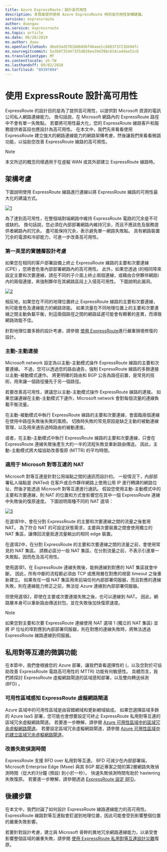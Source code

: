 ```yaml
---
title: Azure ExpressRoute：設計高可用性
description: 本頁面提供使用 Azure ExpressRoute 時的高可用性架構建議。
services: expressroute
author: duongau
ms.service: expressroute
ms.topic: article
ms.date: 06/28/2019
ms.author: duau
ms.openlocfilehash: d6e63ad5781b0b8d6f46aee1cb88373721bb9dfc
ms.sourcegitcommit: 5a3b9f35d47355d026ee39d398c614ca4dae51c6
ms.translationtype: MT
ms.contentlocale: zh-TW
ms.lasthandoff: 09/02/2020
ms.locfileid: "89397894"
---
```

# <a name="designing-for-high-availability-with-expressroute"></a>使用 ExpressRoute 設計高可用性

ExpressRoute 的設計目的是為了提供高可用性，以提供對 Microsoft 資源的電訊公司私人網路連線能力。 換句話說，在 Microsoft 網路內的 ExpressRoute 路徑中不會有單一失敗點。 若要將可用性最大化，您的 ExpressRoute 線路客戶和服務提供者區段也應設計為高可用性。 在本文中，我們先來看看使用 ExpressRoute 建立強大的網路連線能力的網路架構考慮，然後讓我們來看看微調功能，以協助您改善 ExpressRoute 線路的高可用性。

>[!NOTE]
>本文所述的概念同樣適用于在虛擬 WAN 或其外部建立 ExpressRoute 線路時。
>

## <a name="architecture-considerations"></a>架構考慮

下圖說明使用 ExpressRoute 線路進行連線以將 ExpressRoute 線路的可用性最大化的建議方式。

 [![1]][1]

為了達到高可用性，在整個端對端網路中維持 ExpressRoute 電路的冗余是不可或缺的。 換句話說，您必須在內部部署網路內維持冗余，而且不應該危及服務提供者網路內的冗余。 盡可能保持冗余，表示避免單一網路失敗點。 具有網路裝置冗余的電源和冷卻能力，可進一步改善高可用性。

### <a name="first-mile-physical-layer-design-considerations"></a>第一英里的實體層設計考慮

 如果您在相同的客戶部署設備上終止 ExpressRoute 線路的主要和次要連線 (CPE) ，您將會危害內部部署網路內的高可用性。 此外，如果您透過 (的相同埠來設定主要和次要連線，請在不同的子介面上終止兩個連線，或藉由合併夥伴網路) 內的兩個連接，來強制夥伴在其網路區段上入侵高可用性。 下圖說明此漏洞。

[![2]][2]

相反地，如果您在不同的地理位置終止 ExpressRoute 線路的主要和次要連線，則可能會危及連線能力的網路效能。 如果流量在不同地理位置上的主要和次要連線之間主動負載平衡，則這兩個路徑之間的網路延遲可能會有顯著的差異，而導致網路效能不佳。 

針對地理位置多餘的設計考慮，請參閱 [使用 ExpressRoute][DR]進行嚴重損壞修復的設計。

### <a name="active-active-connections"></a>主動-主動連接

Microsoft network 設定為以主動-主動模式操作 ExpressRoute 線路的主要和次要連線。 不過，您可以透過您的路由通告，強制 ExpressRoute 線路的多餘連接以主動-被動模式運作。 將更明確的路由和 BGP 公告為路徑前置，是常見的技術，用來讓一個路徑優先于另一個路徑。

若要改善高可用性，建議您以主動-主動模式操作 ExpressRoute 線路的連接。 如果您讓連線在主動-主動模式下運作，Microsoft network 會對每個流量的連線負載平衡流量。

在主動-被動模式中執行 ExpressRoute 線路的主要和次要連線，會面臨兩個連線在使用中路徑失敗後失敗的風險。 切換時失敗的常見原因是缺乏主動的被動連線管理，以及用來通告過時路由的被動連接。

或者，在主動-主動模式中執行 ExpressRoute 線路的主要和次要連線，只會在 ExpressRoute 連線失敗後產生大約一半的流程失敗並重新路由傳送。 因此，主動-主動模式將大幅協助改善復原 (MTTR) 的平均時間。

### <a name="nat-for-microsoft-peering"></a>適用于 Microsoft 對等互連的 NAT 

Microsoft 對等互連是針對公用端點之間的通訊而設計的。 一般情況下，內部部署私人端點是 (NATed) 在客戶或合作夥伴網路上使用公用 IP 進行轉譯的網路位址，然後才能透過 Microsoft 對等互連進行通訊。 假設您使用主動-主動模式中的主要和次要連線，則 NAT 的位置和方式會影響您在其中一個 ExpressRoute 連線中失敗後的復原速度。 下圖說明兩種不同的 NAT 選項：

[![3]][3]

在選項1中，會在分割 ExpressRoute 的主要和次要連線之間的流量之後套用 NAT。 為了符合 NAT 的可設定狀態需求，主要與次要裝置之間會使用獨立的 NAT 集區，讓傳回流量抵達流量輸出的相同 edge 裝置。

在選項2中，在分割 ExpressRoute 的主要和次要連線之間的流量之前，會使用常見的 NAT 集區。 請務必區分一般 NAT 集區，在分割流量之前，不表示引進單一失敗點，因而危及高可用性。

使用選項1，在 ExpressRoute 連線失敗後，能夠連線到對應的 NAT 集區就會中斷。 因此，所有中斷的流程都必須由 TCP 或應用層在對應的視窗 timeout 之後重新建立。 如果有任一個 NAT 集區用來前端任何內部部署伺服器，而且對應的連線失敗，則在連線能力修正之前，無法從 Azure 連線到內部部署伺服器。

但使用選項2，即使在主要或次要連接失敗之後，也可以連線到 NAT。 因此，網路層本身可以重新路由傳送封包，並在失敗後加快復原速度。 

> [!NOTE]
> 如果您對主要和次要 ExpressRoute 連線使用 NAT 選項 1 (獨立的 NAT 集區) 並將 IP 位址的埠對應到內部部署伺服器，則在對應的連線失敗時，將無法透過 ExpressRoute 線路連線到伺服器。
> 

## <a name="fine-tuning-features-for-private-peering"></a>私用對等互連的微調功能

在本節中，我們會根據您的 Azure 部署，讓我們查看選擇性的 (，以及您對於可協助改善 ExpressRoute 電路高可用性的 MTTR) 功能有何敏感性。 具體而言，我們將探討 ExpressRoute 虛擬網路閘道的區域感知部署，以及雙向轉送偵測 (BFD) 。

### <a name="availability-zone-aware-expressroute-virtual-network-gateways"></a>可用性區域感知 ExpressRoute 虛擬網路閘道

Azure 區域中的可用性區域是由容錯網域和更新網域組成。 如果您選擇區域多餘的 Azure IaaS 部署，您可能也會想要設定可終止 ExpressRoute 私用對等互連的區域冗余虛擬網路閘道。 若要進一步瞭解，請參閱 [Azure 可用性區域中的區域冗余虛擬網路閘道][zone redundant vgw]。 若要設定區域冗余虛擬網路閘道，請參閱 [Azure 可用性區域中的建立區域冗余虛擬網路閘道][conf zone redundant vgw]。

### <a name="improving-failure-detection-time"></a>改善失敗偵測時間

ExpressRoute 支援 BFD over 私用對等互連。 BFD 可減少在內部部署端，Microsoft Enterprise Edge (Msee) 與其 BGP 鄰近專案之間的第2層網路失敗偵測時間（從大約3分鐘 (預設) 到小於一秒）。 快速失敗偵測時間有助於 hastening 失敗復原。 若要進一步瞭解，請參閱透過 [ExpressRoute 設定 BFD][BFD]。

## <a name="next-steps"></a>後續步驟

在本文中，我們討論了如何設計 ExpressRoute 線路連線能力的高可用性。 ExpressRoute 線路對等互連點會釘選到地理位置，因此可能會受到影響整個位置的嚴重失敗影響。 

若要針對設計考慮，建立與 Microsoft 骨幹的異地冗余網路連線能力，以承受會影響整個區域的嚴重失敗，請參閱 [使用 ExpressRoute 私用對等互連設計災難][DR]復原。

<!--Image References-->
[1]: ./media/designing-for-high-availability-with-expressroute/exr-reco.png "使用 ExpressRoute 連線的建議方式"
[2]: ./media/designing-for-high-availability-with-expressroute/suboptimal-lastmile-connectivity.png "次最差的最後英里連接"
[3]: ./media/designing-for-high-availability-with-expressroute/nat-options.png個 "NAT 選項"


<!--Link References-->
[zone redundant vgw]: https://docs.microsoft.com/azure/vpn-gateway/about-zone-redundant-vnet-gateways
[conf zone redundant vgw]: https://docs.microsoft.com/azure/vpn-gateway/create-zone-redundant-vnet-gateway
[Configure Global Reach]: https://docs.microsoft.com/azure/expressroute/expressroute-howto-set-global-reach
[BFD]: https://docs.microsoft.com/azure/expressroute/expressroute-bfd
[DR]: https://docs.microsoft.com/azure/expressroute/designing-for-disaster-recovery-with-expressroute-privatepeering




